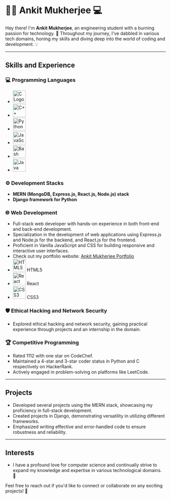 # 👨‍💻 **Ankit Mukherjee** 💻

Hey there! I'm **Ankit Mukherjee**, an engineering student with a burning passion for technology. 🚀 Throughout my journey, I've dabbled in various tech domains, honing my skills and diving deep into the world of coding and development. 💡

---

## Skills and Experience

### 💻 Programming Languages
- <img src="https://upload.wikimedia.org/wikipedia/commons/1/19/C_Logo.png" alt="C Logo" width="40">
- <img src="https://upload.wikimedia.org/wikipedia/commons/1/18/ISO_C%2B%2B_Logo.svg" alt="C++ Logo" width="40">
- <img src="https://upload.wikimedia.org/wikipedia/commons/c/c3/Python-logo-notext.svg" alt="Python Logo" width="40">
- <img src="https://upload.wikimedia.org/wikipedia/commons/6/6a/JavaScript-logo.png" alt="JavaScript Logo" width="40">
- <img src="https://upload.wikimedia.org/wikipedia/commons/8/82/Gnu-bash-logo.svg" alt="Bash Logo" width="40">
- <img src="https://upload.wikimedia.org/wikipedia/en/3/30/Java_programming_language_logo.svg" alt="Java Logo" width="40">

### ⚙️ Development Stacks
- **MERN (MongoDB, Express.js, React.js, Node.js) stack**
- **Django framework for Python**

### 🌐 Web Development
- Full-stack web developer with hands-on experience in both front-end and back-end development.
- Specialization in the development of web applications using Express.js and Node.js for the backend, and React.js for the frontend.
- Proficient in Vanilla JavaScript and CSS for building responsive and interactive user interfaces.
- Check out my portfolio website: [Ankit Mukherjee Portfolio](https://ankitmukherjee.onrender.com/)
- <img src="https://upload.wikimedia.org/wikipedia/commons/6/61/HTML5_logo_and_wordmark.svg" alt="HTML5 Logo" width="40"> HTML5
- <img src="https://upload.wikimedia.org/wikipedia/commons/a/a7/React-icon.svg" alt="React Logo" width="40"> React
- <img src="https://upload.wikimedia.org/wikipedia/commons/d/d5/CSS3_logo_and_wordmark.svg" alt="CSS3 Logo" width="40"> CSS3

### 🛡️ Ethical Hacking and Network Security
- Explored ethical hacking and network security, gaining practical experience through projects and an internship in the domain.

### 🏆 Competitive Programming
- Rated 1112 with one star on CodeChef.
- Maintained a 4-star and 3-star coder status in Python and C respectively on HackerRank.
- Actively engaged in problem-solving on platforms like LeetCode.

---

## Projects
- Developed several projects using the MERN stack, showcasing my proficiency in full-stack development.
- Created projects in Django, demonstrating versatility in utilizing different frameworks.
- Emphasized writing effective and error-handled code to ensure robustness and reliability.

---

## Interests
- I have a profound love for computer science and continually strive to expand my knowledge and expertise in various technological domains. 🌟

Feel free to reach out if you'd like to connect or collaborate on any exciting projects! 🚀
